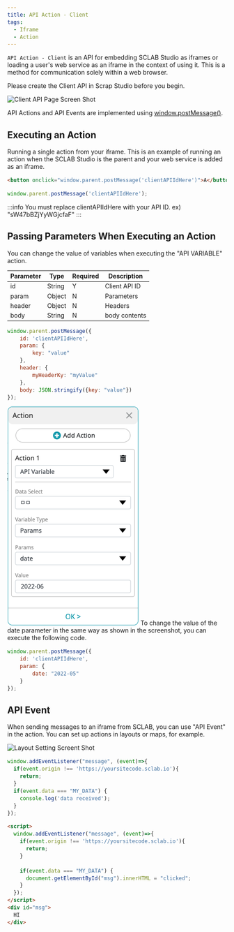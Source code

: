 ```yaml
---
title: API Action - Client
tags:
  - Iframe
  - Action
---
```


`API Action - Client` is an API for embedding SCLAB Studio as iframes or loading a user's web service as an iframe in the context of using it.
This is a method for communication solely within a web browser.

Please create the Client API in Scrap Studio before you begin.

![Client API Page Screen Shot](./api_action_client_screen_shot.png)

API Actions and API Events are implemented using [window.postMessage()](https://developer.mozilla.org/en-US/docs/Web/API/Window/postMessage).

## Executing an Action
Running a single action from your iframe. This is an example of running an action when the SCLAB Studio is the parent and your web service is added as an iframe.

```html
<button onclick="window.parent.postMessage('clientAPIIdHere')">A</button>
```

```javascript
window.parent.postMessage('clientAPIIdHere');
```

:::info
You must replace clientAPIIdHere with your API ID. ex) "sW47bBZjYyWGjcfaF"
:::

## Passing Parameters When Executing an Action

You can change the value of variables when executing the "API VARIABLE" action.

| Parameter | Type   | Required | Description   |
|-----------|--------|----------|---------------|
| id        | String | Y        | Client API ID |
| param     | Object | N        | Parameters    |
| header    | Object | N        | Headers       |
| body      | String | N        | body contents |

```javascript
window.parent.postMessage({
    id: 'clientAPIIdHere',
    param: {
        key: "value"
    },
    header: {
        myHeaderKy: "myValue"
    },
    body: JSON.stringify({key: "value"})
});
```

![APIVariableAction.png](./APIVariableAction.png)
To change the value of the date parameter in the same way as shown in the screenshot, you can execute the following code.
```javascript
window.parent.postMessage({
    id: 'clientAPIIdHere',
    param: {
        date: "2022-05"
    }
});
```

## API Event

When sending messages to an iframe from SCLAB, you can use "API Event" in the action. You can set up actions in layouts or maps, for example.

![Layout Setting Screent Shot](./layout_API_EVENT_screen_shot.png)

```javascript
window.addEventListener("message", (event)=>{
  if(event.origin !== 'https://yoursitecode.sclab.io'){
    return;
  }
  if(event.data === "MY_DATA") {
    console.log('data received');
  }
});
```

```html
<script>
  window.addEventListener("message", (event)=>{
    if(event.origin !== 'https://yoursitecode.sclab.io'){
      return;
    }
    
    if(event.data === "MY_DATA") {
      document.getElementById("msg").innerHTML = "clicked";
    }
  });
</script>
<div id="msg">
  HI
</div>
```